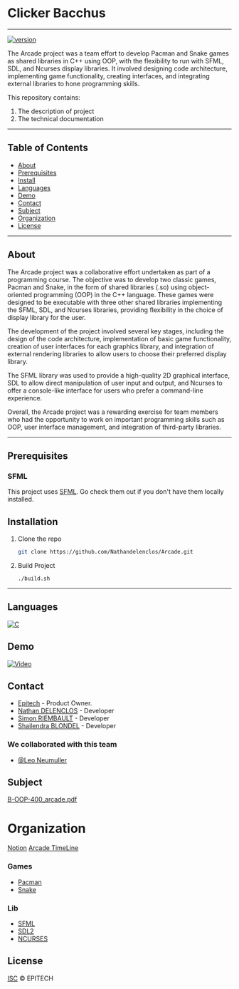 # Clicker Bacchus
***
[![version](https://img.shields.io/badge/Version-1.0-vert)](https://github.com/Nathandelenclos/Arcade)

The Arcade project was a team effort to develop Pacman and Snake games as shared libraries in C++ using OOP, with the flexibility to run with SFML, SDL, and Ncurses display libraries. It involved designing code architecture, implementing game functionality, creating interfaces, and integrating external libraries to hone programming skills.

This repository contains:

1.  The description of project
2.  The technical documentation
***
## Table of Contents

-  [About](#about)
-  [Prerequisites](#prerequisites)
-  [Install](#installation)
-  [Languages](#languages)
-  [Demo](#demo)
-  [Contact](#contact)
-  [Subject](#subject)
-  [Organization](#organization)
-  [License](#license)
***

## About
<div id="about"></div>
The Arcade project was a collaborative effort undertaken as part of a programming course. The objective was to develop two classic games, Pacman and Snake, in the form of shared libraries (.so) using object-oriented programming (OOP) in the C++ language. These games were designed to be executable with three other shared libraries implementing the SFML, SDL, and Ncurses libraries, providing flexibility in the choice of display library for the user.

The development of the project involved several key stages, including the design of the code architecture, implementation of basic game functionality, creation of user interfaces for each graphics library, and integration of external rendering libraries to allow users to choose their preferred display library.

The SFML library was used to provide a high-quality 2D graphical interface, SDL to allow direct manipulation of user input and output, and Ncurses to offer a console-like interface for users who prefer a command-line experience.

Overall, the Arcade project was a rewarding exercise for team members who had the opportunity to work on important programming skills such as OOP, user interface management, and integration of third-party libraries.
***
## Prerequisites
<div id="prerequisites"></div>

### SFML
This project uses [SFML](https://www.sfml-dev.org/documentation/2.5.1-fr/index.php). Go check them out if you don't have them locally installed.

## Installation
<div id="installation"></div>

1. Clone the repo
   ```sh
   git clone https://github.com/Nathandelenclos/Arcade.git
   ```
2. Build Project
    ```shell
    ./build.sh
    ```
***
## Languages
<div id="languages"></div>

[![C](https://img.shields.io/badge/-C++-grey)](https://fr.wikipedia.org/wiki/C%2B%2B)

## Demo
<div id="demo"></div>

[![Video](http://i3.ytimg.com/vi/0e5ym3ApEcE/hqdefault.jpg)](https://youtu.be/0e5ym3ApEcE)

## Contact
<div id="contact"></div>

-  [Epitech](https://www.epitech.eu/) - Product Owner.
-  [Nathan DELENCLOS](mailto:nathan.delenclos@epitech.eu) - Developer
-  [Simon RIEMBAULT](mailto:simon.riembault@epitech.eu) - Developer
-  [Shailendra BLONDEL](mailto:shailendra.blondel@epitech.eu) - Developer

### We collaborated with this team
- [@Leo Neumuller](mailto:leo.neumuller@epitech.eu)

## Subject
<div id="subject"></div>

[B-OOP-400_arcade.pdf](https://github.com/Nathandelenclos/Arcade/blob/main/PDF/B-OOP-400_arcade.pdf)

# Organization
<div id="organization"></div>

[Notion](https://www.notion.so/Arcade-f17663efa9944a6799478fe7d7fe4241)
[Arcade TimeLine](https://www.notion.so/aa46bf1906664b45845afa205daae67c)

### Games

- [Pacman](https://www.notion.so/Pacman-c5f1bab7c7d34404952bcd8fa5cc7e3d)
- [Snake](https://www.notion.so/Snake-394ca9bf8f19492797fd1a150e869e25)

### Lib

- [SFML](https://www.notion.so/SFML-1c3a01a6fe444d07a22489ea33f9d453)
- [SDL2](https://www.notion.so/SDL2-4413248437e840aea3142adf868c3a1e)
- [NCURSES](https://www.notion.so/NCURSES-98748f5e5c064f7cb8f9cefb1150f9b8)


## License
<div id="license"></div>

[ISC](LICENSE) © EPITECH